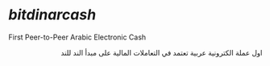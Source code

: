 # *bitdinarcash*
First Peer-to-Peer Arabic Electronic Cash 
<p align='right'>اول عملة الكترونية عربية تعتمد في التعاملات المالية على مبدأ الند للند </p>
